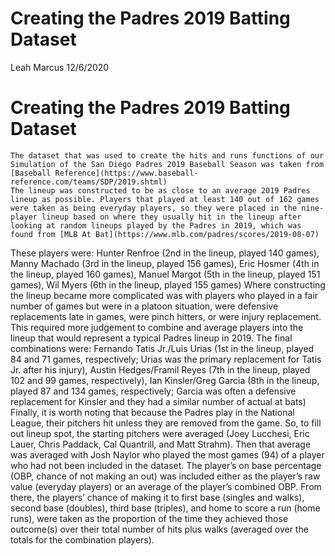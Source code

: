 Creating the Padres 2019 Batting Dataset
================
Leah Marcus
12/6/2020

# Creating the Padres 2019 Batting Dataset

    The dataset that was used to create the hits and runs functions of our Simulation of the San Diego Padres 2019 Baseball Season was taken from [Baseball Reference](https://www.baseball-reference.com/teams/SDP/2019.shtml)
    The lineup was constructed to be as close to an average 2019 Padres lineup as possible. Players that played at least 140 out of 162 games were taken as being everyday players, so they were placed in the nine-player lineup based on where they usually hit in the lineup after looking at random lineups played by the Padres in 2019, which was found from [MLB At Bat](https://www.mlb.com/padres/scores/2019-08-07)

These players were: Hunter Renfroe (2nd in the lineup, played 140
games), Manny Machado (3rd in the lineup, played 156 games), Eric Hosmer
(4th in the lineup, played 160 games), Manuel Margot (5th in the lineup,
played 151 games), Wil Myers (6th in the lineup, played 155 games) Where
constructing the lineup became more complicated was with players who
played in a fair number of games but were in a platoon situation, were
defensive replacements late in games, were pinch hitters, or were injury
replacement. This required more judgement to combine and average players
into the lineup that would represent a typical Padres lineup in 2019.
The final combinations were: Fernando Tatis Jr./Luis Urias (1st in the
lineup, played 84 and 71 games, respectively; Urias was the primary
replacement for Tatis Jr. after his injury), Austin Hedges/Framil Reyes
(7th in the lineup, played 102 and 99 games, respectively), Ian
Kinsler/Greg Garcia (8th in the lineup, played 87 and 134 games,
respectively; Garcia was often a defensive replacement for Kinsler and
they had a similar number of actual at bats) Finally, it is worth noting
that because the Padres play in the National League, their pitchers hit
unless they are removed from the game. So, to fill out lineup spot, the
starting pitchers were averaged (Joey Lucchesi, Eric Lauer, Chris
Paddack, Cal Quantrill, and Matt Strahm). Then that average was averaged
with Josh Naylor who played the most games (94) of a player who had not
been included in the dataset. The player’s on base percentage (OBP,
chance of not making an out) was included either as the player’s raw
value (everyday players) or an average of the player’s combined OBP.
From there, the players’ chance of making it to first base (singles and
walks), second base (doubles), third base (triples), and home to score a
run (home runs), were taken as the proportion of the time they achieved
those outcome(s) over their total number of hits plus walks (averaged
over the totals for the combination players).
